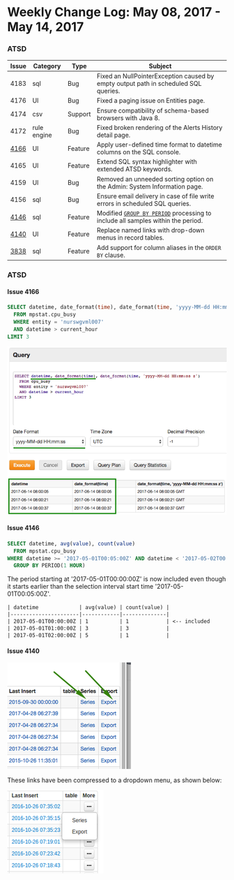 Weekly Change Log: May 08, 2017 - May 14, 2017
==================================================

### ATSD

| Issue| Category    | Type    | Subject              |
|------|-------------|---------|----------------------|
| 4183 | sql | Bug | Fixed an NullPointerException caused by empty output path in scheduled SQL queries. |
| 4176 | UI | Bug | Fixed a paging issue on Entities page. |
| 4174 | csv | Support | Ensure compatibility of schema-based browsers with Java 8. |
| 4172 | rule engine | Bug | Fixed broken rendering of the Alerts History detail page. |
| [4166](issue-4166) | UI | Feature | Apply user-defined time format to datetime columns on the SQL console. |
| 4165 | UI | Feature | Extend SQL syntax highlighter with extended ATSD keywords. |
| 4159 | UI | Bug | Removed an unneeded sorting option on the Admin: System Information page. |
| 4156 | sql | Bug | Ensure email delivery in case of file write errors in scheduled SQL queries. |
| [4146](#issue-4146) | sql | Feature | Modified [`GROUP BY PERIOD`](https://github.com/axibase/atsd/tree/master/api/sql#grouping) processing to include all samples within the period. |
| [4140](#issue-4140) | UI | Feature | Replace named links with drop-down menus in record tables. |
| [3838](#issue-3838) | sql | Feature | Add support for column aliases in the `ORDER BY` clause. |

### ATSD

#### Issue 4166

```sql
SELECT datetime, date_format(time), date_format(time, 'yyyy-MM-dd HH:mm:ss z')
  FROM mpstat.cpu_busy
  WHERE entity = 'nurswgvml007'
  AND datetime > current_hour
LIMIT 3
```

![4166](Images/4166.png)

#### Issue 4146

```sql
SELECT datetime, avg(value), count(value)
  FROM mpstat.cpu_busy
WHERE datetime >= '2017-05-01T00:05:00Z' AND datetime < '2017-05-02T00:00:00Z'
  GROUP BY PERIOD(1 HOUR)
```

The period starting at '2017-05-01T00:00:00Z' is now included even though it starts earlier than the selection interval start time '2017-05-01T00:05:00Z'.

```ls
| datetime             | avg(value) | count(value) | 
|----------------------|------------|--------------| 
| 2017-05-01T00:00:00Z | 1          | 1            | <-- included
| 2017-05-01T01:00:00Z | 3          | 3            | 
| 2017-05-01T02:00:00Z | 5          | 1            | 
```

#### Issue 4140

![4140](Images/4140.1.png)

These links have been compressed to a dropdown menu, as shown below:

![4104](Images/4104.2.png)

